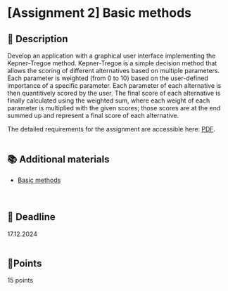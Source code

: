# [Assignment 2] Basic methods

## 📑 Description 

Develop an application with a graphical user interface implementing the Kepner-Tregoe method. Kepner-Tregoe is a simple decision method that allows the scoring of different alternatives based on multiple parameters. Each parameter is weighted (from 0 to 10) based on the user-defined importance of a specific parameter. Each parameter of each alternative is then quantitively scored by the user. The final score of each alternative is finally calculated using the weighted sum, where each weight of each parameter is multiplied with the given scores; those scores are at the end summed up and represent a final score of each alternative.

The detailed requirements for the assignment are accessible here: [PDF](assignment_2.pdf).
<br/><br/>


## 📚 Additional materials
- [Basic methods](basic_methods.pdf)<br/><br/><br/>


## 📅 Deadline
17.12.2024<br/><br/>


## 🎯Points
15 points
